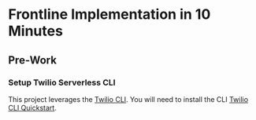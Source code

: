 # Frontline Implementation in 10 Minutes

## Pre-Work

### Setup Twilio Serverless CLI

This project leverages the [Twilio CLI](https://www.twilio.com/docs/twilio-cli/quickstart). You will need to install the CLI [Twilio CLI Quickstart](https://www.twilio.com/docs/twilio-cli/quickstart).

##
